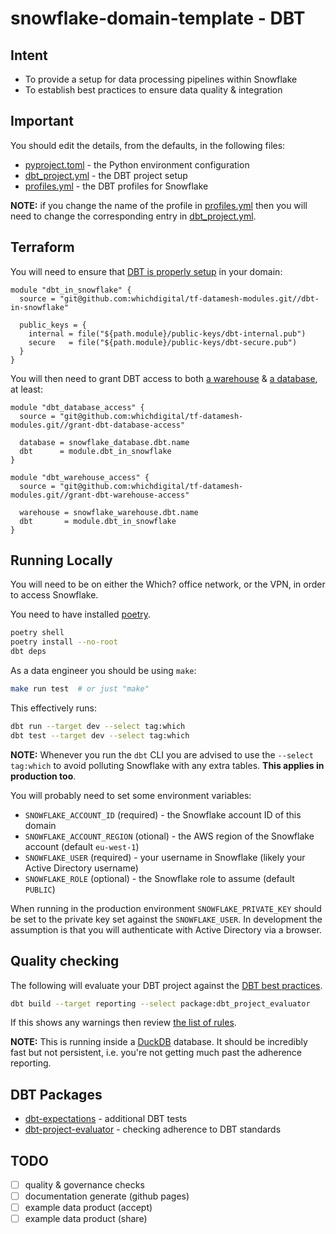 # snowflake-domain-template - DBT

## Intent

- To provide a setup for data processing pipelines within Snowflake
- To establish best practices to ensure data quality & integration

## Important

You should edit the details, from the defaults, in the following files:

- [pyproject.toml](pyproject.toml) - the Python environment configuration
- [dbt_project.yml](dbt_project.yml) - the DBT project setup
- [profiles.yml](profiles.yml) - the DBT profiles for Snowflake

**NOTE:** if you change the name of the profile in [profiles.yml](profiles.yml) then you will need to
change the corresponding entry in [dbt_project.yml](dbt_project.yml).

## Terraform

You will need to ensure that [DBT is properly setup](https://github.com/whichdigital/tf-datamesh-modules/tree/main/dbt-in-snowflake) in your domain:

```hcl
module "dbt_in_snowflake" {
  source = "git@github.com:whichdigital/tf-datamesh-modules.git//dbt-in-snowflake"

  public_keys = {
    internal = file("${path.module}/public-keys/dbt-internal.pub")
    secure   = file("${path.module}/public-keys/dbt-secure.pub")
  }
}
```

You will then need to grant DBT access to both [a warehouse](https://github.com/whichdigital/tf-datamesh-modules/tree/main/grant-dbt-warehouse-access) & [a database](https://github.com/whichdigital/tf-datamesh-modules/tree/main/grant-dbt-database-access), at least:

```hcl
module "dbt_database_access" {
  source = "git@github.com:whichdigital/tf-datamesh-modules.git//grant-dbt-database-access"

  database = snowflake_database.dbt.name
  dbt      = module.dbt_in_snowflake
}

module "dbt_warehouse_access" {
  source = "git@github.com:whichdigital/tf-datamesh-modules.git//grant-dbt-warehouse-access"

  warehouse = snowflake_warehouse.dbt.name
  dbt       = module.dbt_in_snowflake
}
```

## Running Locally

You will need to be on either the Which? office network, or the VPN, in order to access Snowflake.

You need to have installed [poetry](https://python-poetry.org/).

```sh
poetry shell
poetry install --no-root
dbt deps
```

As a data engineer you should be using `make`:

```sh
make run test  # or just "make"
```

This effectively runs:

```sh
dbt run --target dev --select tag:which
dbt test --target dev --select tag:which
```

**NOTE:** Whenever you run the `dbt` CLI you are advised to use the `--select tag:which` to avoid polluting Snowflake with
any extra tables. **This applies in production too**.

You will probably need to set some environment variables:

- `SNOWFLAKE_ACCOUNT_ID` (required) - the Snowflake account ID of this domain
- `SNOWFLAKE_ACCOUNT_REGION` (otional) - the AWS region of the Snowflake account (default `eu-west-1`)
- `SNOWFLAKE_USER` (required) - your username in Snowflake (likely your Active Directory username)
- `SNOWFLAKE_ROLE` (optional) - the Snowflake role to assume (default `PUBLIC`)

When running in the production environment `SNOWFLAKE_PRIVATE_KEY` should be set to the private key
set against the `SNOWFLAKE_USER`. In development the assumption is that you will authenticate with
Active Directory via a browser.

## Quality checking

The following will evaluate your DBT project against the [DBT best practices](https://docs.getdbt.com/best-practices).

```sh
dbt build --target reporting --select package:dbt_project_evaluator
```

If this shows any warnings then review [the list of rules](https://dbt-labs.github.io/dbt-project-evaluator/latest/rules/).

**NOTE:** This is running inside a [DuckDB](https://duckdb.org/) database. It should be incredibly fast
but not persistent, i.e. you're not getting much past the adherence reporting.

## DBT Packages

- [dbt-expectations](https://github.com/calogica/dbt-expectations) - additional DBT tests
- [dbt-project-evaluator](https://dbt-labs.github.io/dbt-project-evaluator/latest/) - checking adherence to DBT standards

## TODO

- [ ] quality & governance checks
- [ ] documentation generate (github pages)
- [ ] example data product (accept)
- [ ] example data product (share)
